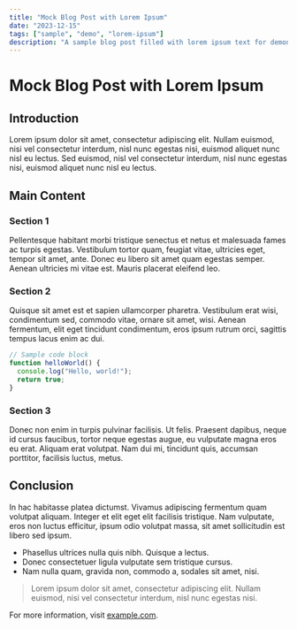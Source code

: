 ```yaml
---
title: "Mock Blog Post with Lorem Ipsum"
date: "2023-12-15"
tags: ["sample", "demo", "lorem-ipsum"]
description: "A sample blog post filled with lorem ipsum text for demonstration purposes"
---
```


# Mock Blog Post with Lorem Ipsum

## Introduction

Lorem ipsum dolor sit amet, consectetur adipiscing elit. Nullam euismod, nisi vel consectetur interdum, nisl nunc egestas nisi, euismod aliquet nunc nisl eu lectus. Sed euismod, nisl vel consectetur interdum, nisl nunc egestas nisi, euismod aliquet nunc nisl eu lectus.

## Main Content

### Section 1

Pellentesque habitant morbi tristique senectus et netus et malesuada fames ac turpis egestas. Vestibulum tortor quam, feugiat vitae, ultricies eget, tempor sit amet, ante. Donec eu libero sit amet quam egestas semper. Aenean ultricies mi vitae est. Mauris placerat eleifend leo.

### Section 2

Quisque sit amet est et sapien ullamcorper pharetra. Vestibulum erat wisi, condimentum sed, commodo vitae, ornare sit amet, wisi. Aenean fermentum, elit eget tincidunt condimentum, eros ipsum rutrum orci, sagittis tempus lacus enim ac dui.

```javascript
// Sample code block
function helloWorld() {
  console.log("Hello, world!");
  return true;
}
```

### Section 3

Donec non enim in turpis pulvinar facilisis. Ut felis. Praesent dapibus, neque id cursus faucibus, tortor neque egestas augue, eu vulputate magna eros eu erat. Aliquam erat volutpat. Nam dui mi, tincidunt quis, accumsan porttitor, facilisis luctus, metus.

## Conclusion

In hac habitasse platea dictumst. Vivamus adipiscing fermentum quam volutpat aliquam. Integer et elit eget elit facilisis tristique. Nam vulputate, eros non luctus efficitur, ipsum odio volutpat massa, sit amet sollicitudin est libero sed ipsum.

- Phasellus ultrices nulla quis nibh. Quisque a lectus.
- Donec consectetuer ligula vulputate sem tristique cursus.
- Nam nulla quam, gravida non, commodo a, sodales sit amet, nisi.

> Lorem ipsum dolor sit amet, consectetur adipiscing elit. Nullam euismod, nisi vel consectetur interdum, nisl nunc egestas nisi.

For more information, visit [example.com](https://example.com).
